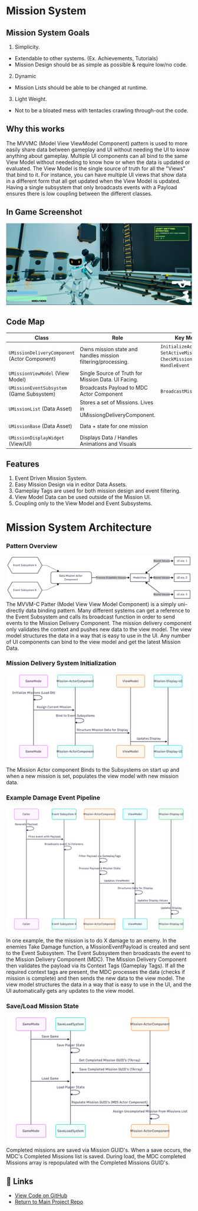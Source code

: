 ﻿# Mission System

## Mission System Goals
1. Simplicity.
- Extendable to other systems. (Ex. Achievements, Tutorials)
- Mission Design should be as simple as possible & require low/no code.
2. Dynamic
- Mission Lists should be able to be changed at runtime.
3. Light Weight.
- Not to be a bloated mess with tentacles crawling through-out the code.

## Why this works
The MVVMC (Model View ViewModel Component) pattern is used to more easily share data between gameplay and UI without needing the UI to know anything about gameplay. 
Multiple UI components can all bind to the same View Model without neededing to know how or when the data is updated or evaluated. 
The View Model is the single source of truth for all the "Views" that bind to it. 
For instance, you can have multiple UI views that show data in a different form that all get updated when the View Model is updated.
Having a single subsystem that only broadcasts events with a Payload ensures there is low coupling between the different classes.

## In Game Screenshot
![Mission System Screenshot](Images/MissionDisplayWithRewards.png)

## Code Map
<!-- blank line above! -->

| Class                                   | Role                                                     | Key Methods                                                                      | Jump                                                                                                                                                          |
|-----------------------------------------|----------------------------------------------------------|----------------------------------------------------------------------------------|---------------------------------------------------------------------------------------------------------------------------------------------------------------|
|`UMissionDeliveryComponent` (Actor Component) |Owns mission state and handles mission filtering/processing. |`InitializeActiveMission`, `SetActiveMission`, `CheckMissionContext`, `HandleEvent` | [H](Source/timbermvp/Public/Components/MissionDelivery/MissionDeliveryComponent.h) - [CPP]                                                                    |
|`UMissionViewModel` (View Model)         |Single Source of Truth for Mission Data. UI Facing.       |                                                                                  | [H](Source/timbermvp/Public/ViewModels/MissionViewModel.h)·[CPP](Source/timbermvp/Private/ViewModels/MissionViewModel.cpp) - [CPP](...)                       |
|`UMissionEventSubsystem` (Game Subsystem) |Broadcasts Payload to MDC Actor Component                 |`BroadcastMissionEvent`                                                           | [H](Source/timbermvp/Public/Subsystems/Events/CombatEventSubsystem.h)·[CPP](Source/timbermvp/Private/Subsystems/Events/CombatEventSubsystem.cpp) - [CPP](...) |
|`UMissionList` (Data Asset)              |Stores a set of Missions. Lives in UMissiongDeliveryComponent. |                                                                                  | [H](Source/timbermvp/Public/Data/DataAssets/MissionSystem/MissionList.h) - [CPP](...)                                                                         |
|`UMissionBase` (Data Asset)              |Data + state for one mission                              |                                                                                  | [H](Source/timbermvp/Public/Data/DataAssets/MissionSystem/MissionBase.h) - [CPP](...)                                                                         |
|`UMissionDisplayWidget` (View/UI)        |Displays Data / Handles Animations and Visuals            |                                                                                  | [H](Source/timbermvp/Public/Data/DataAssets/MissionSystem/MissionBase.h) - [CPP](...)                                                                         |

## Features
1. Event Driven Mission System.
2. Easy Mission Design via in editor Data Assets.
2. Gameplay Tags are used for both mission design and event filtering.
3. View Model Data can be used outside of the Mission UI.
4. Coupling only to the View Model and Event Subsystems.

# Mission System Architecture
### Pattern Overview
![Pattern Overview](Images/Pattern.png)
The MVVM-C Patter (Model View View Model Component) is a simply uni-directly data binding pattern. Many different systems can get a reference to the Event Subsystem and calls its broadcast
function in order to send events to the Mission Delivery Component. The mission delivery component only validates the context and pushes new data to the view model. The view model structures
the data in a way that is easy to use in the UI. Any number of UI components can bind to the view model and get the latest Mission Data.


### Mission Delivery System Initialization
![Initialization](Images/Initialization.png)
The Mission Actor component Binds to the Subsystems on start up and when a new mission is set, populates the view model with new mission data.

### Example Damage Event Pipeline
![Damage Event Pipeline](Images/DamageEventPipeline.png)
In one example, the the mission is to do X damage to an enemy. In the enemies Take Damage function, a MissionEventPayload is created and sent to the Event Subsystem. 
The Event Subsystem then broadcasts the event to the Mission Delivery Component (MDC). The Mission Delivery Component then validates the payload via its Context Tags (Gameplay Tags). 
If all the required context tags are present, the MDC processes the data (checks if mission is complete) and then sends the new data to the view model.
The view model structures the data in a way that is easy to use in the UI, and the UI automatically gets any updates to the view model.


### Save/Load Mission State
![Save and Load](Images/SaveLoad.png)
Completed missions are saved via Mission GUID's. When a save occurs, the MDC's Completed Missions list is saved. During load, the MDC completed Missions array is
repopulated with the Completed Missions GUID's.

## 🔗 Links
- [View Code on GitHub](https://github.com/robinnnnnn/timbermvp)
- [Return to Main Project Repo](https://github.com/yourname/yourrepo)
